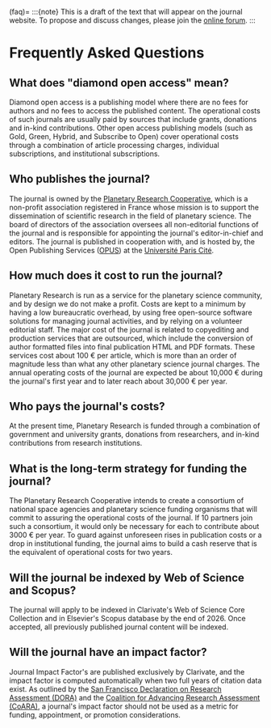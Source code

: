 (faq)=
:::{note}
This is a draft of the text that will appear on the journal website. To propose and discuss changes, please join the [online forum](#forum).
:::

# Frequently Asked Questions

## What does "diamond open access" mean?

Diamond open access is a publishing model where there are no fees for authors and no fees to access the published content. The operational costs of such journals are usually paid by sources that include grants, donations and in-kind contributions. Other open access publishing models (such as Gold, Green, Hybrid, and Subscribe to Open) cover operational costs through a combination of article processing charges, individual subscriptions, and institutional subscriptions.

## Who publishes the journal?

The journal is owned by the [Planetary Research Cooperative](https://coop.planetary-research.org), which is a non-profit association registered in France whose mission is to support the dissemination of scientific research in the field of planetary science. The board of directors of the association oversees all non-editorial functions of the journal and is responsible for appointing the journal's editor-in-chief and editors. The journal is published in cooperation with, and is hosted by, the Open Publishing Services ([OPUS](https://opus.u-paris.fr/)) at the [Université Paris Cité](https://u-paris.fr/en/).

## How much does it cost to run the journal?

Planetary Research is run as a service for the planetary science community, and by design we do not make a profit. Costs are kept to a minimum by having a low bureaucratic overhead, by using free open-source software solutions for managing journal activities, and by relying on a volunteer editorial staff. The major cost of the journal is related to copyediting and production services that are outsourced, which include the conversion of author formatted files into final publication HTML and PDF formats. These services cost about 100 € per article, which is more than an order of magnitude less than what any other planetary science journal charges. The annual operating costs of the journal are expected be about 10,000 € during the journal's first year and to later reach about 30,000 € per year.

## Who pays the journal's costs?

At the present time, Planetary Research is funded through a combination of government and university grants, donations from researchers, and in-kind contributions from research institutions.

## What is the long-term strategy for funding the journal?

The Planetary Research Cooperative intends to create a consortium of national space agencies and planetary science funding organisms that will commit to assuring the operational costs of the journal. If 10 partners join such a consortium, it would only be necessary for each to contribute about 3000 € per year. To guard against unforeseen rises in publication costs or a drop in institutional funding, the journal aims to build a cash reserve that is the equivalent of operational costs for two years.

## Will the journal be indexed by Web of Science and Scopus?

The journal will apply to be indexed in Clarivate's Web of Science Core Collection and in Elsevier's Scopus database by the end of 2026. Once accepted, all previously published journal content will be indexed.

## Will the journal have an impact factor?

Journal Impact Factor's are published exclusively by Clarivate, and the impact factor is computed automatically when two full years of citation data exist. As outlined by the [San Francisco Declaration on Research Assessment (DORA)](https://sfdora.org/read/) and the [Coalition for Advancing Research Assessment (CoARA)](https://coara.eu/), a journal's impact factor should not be used as a metric for funding, appointment, or promotion considerations.
